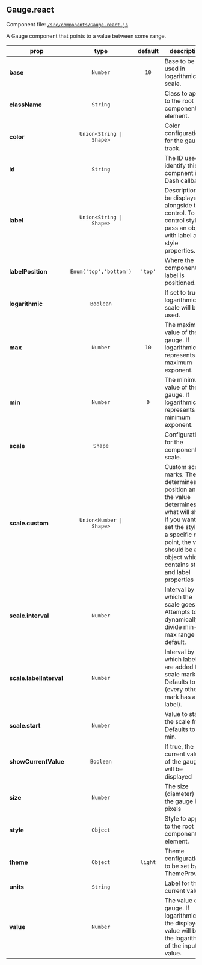 
## Gauge.react

Component file: [`/src/components/Gauge.react.js`](/src/components/Gauge.react.js)

A Gauge component that points to
a value between some range.

prop | type | default | description
---- | :----: | :-------: | -----------
**base** | `Number` | `10` | Base to be used in logarithmic scale.
**className** | `String` |  | Class to apply to the root component element.
**color** | `Union<String \| Shape>` |  | Color configuration for the gauge's track.
**id** | `String` |  | The ID used to identify this compnent in Dash callbacks
**label** | `Union<String \| Shape>` |  | Description to be displayed alongside the control. To control styling, pass an object with label and style properties.
**labelPosition** | `Enum('top','bottom')` | `'top'` | Where the component label is positioned.
**logarithmic** | `Boolean` |  | If set to true, a logarithmic scale will be used.
**max** | `Number` | `10` | The maximum value of the gauge. If logarithmic, represents the maximum exponent.
**min** | `Number` | `0` | The minimum value of the gauge. If logarithmic, represents the minimum exponent.
**scale** | `Shape` |  | Configuration for the component scale.
**scale.custom** | `Union<Number \| Shape>` |  | Custom scale marks. The key determines the position and the value determines what will show. If you want to set the style of a specific mark point, the value should be an object which contains style and label properties
**scale.interval** | `Number` |  | Interval by which the scale goes up. Attempts to dynamically divide min-max range by default.
**scale.labelInterval** | `Number` |  | Interval by which labels are added to scale marks. Defaults to 2 (every other mark has a label).
**scale.start** | `Number` |  | Value to start the scale from. Defaults to min.
**showCurrentValue** | `Boolean` |  | If true, the current value of the gauge will be displayed
**size** | `Number` |  | The size (diameter) of the gauge in pixels
**style** | `Object` |  | Style to apply to the root component element.
**theme** | `Object` | `light` | Theme configuration to be set by a ThemeProvider
**units** | `String` |  | Label for the current value
**value** | `Number` |  | The value of gauge. If logarithmic, the displayed value will be the logarithm of the inputted value.
